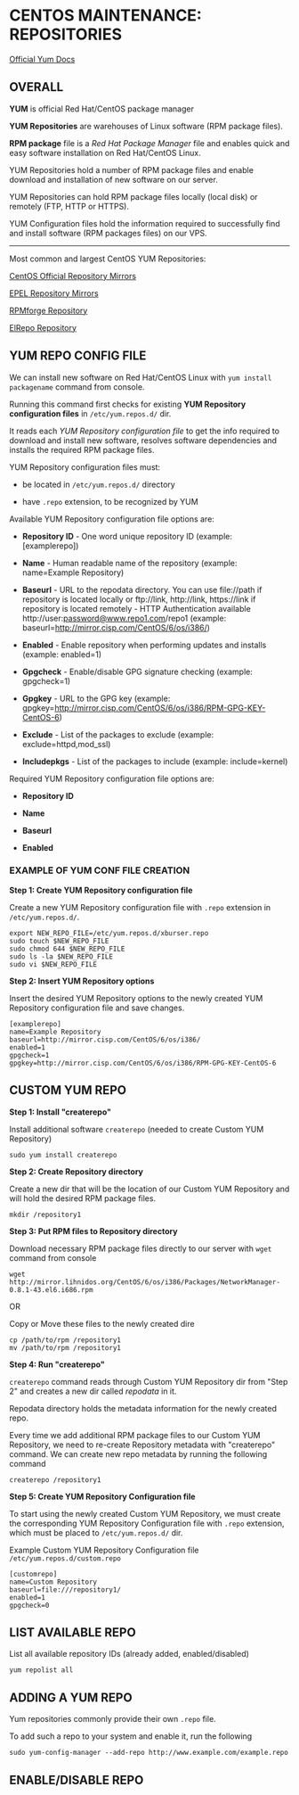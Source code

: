 # CENTOS MAINTENANCE: REPOSITORIES


[Official Yum Docs](https://access.redhat.com/documentation/en-us/red_hat_enterprise_linux/6/html/deployment_guide/sec-managing_yum_repositories)


## OVERALL

**YUM** is official Red Hat/CentOS package manager

**YUM Repositories** are warehouses of Linux software (RPM package files). 

**RPM package** file is a *Red Hat Package Manager* file and enables quick and easy software installation on Red Hat/CentOS Linux. 

YUM Repositories hold a number of RPM package files and enable download and installation of new software on our server. 

YUM Repositories can hold RPM package files locally (local disk) or remotely (FTP, HTTP or HTTPS). 

YUM Configuration files hold the information required to successfully find and install software (RPM packages files) on our VPS.

---------------------------

Most common and largest CentOS YUM Repositories:

  [CentOS Official Repository Mirrors](http://www.centos.org/modules/tinycontent/index.php?id=30)
  
  [EPEL Repository Mirrors](http://mirrors.fedoraproject.org/publiclist/EPEL/)
  
  [RPMforge Repository](http://wiki.centos.org/AdditionalResources/Repositories/RPMForge)
  
  [ElRepo Repository](http://elrepo.org/tiki/tiki-index.php)
  
  



## YUM REPO CONFIG FILE

We can install new software on Red Hat/CentOS Linux with `yum install packagename` command from console.

Running this command first checks for existing **YUM Repository configuration files** in `/etc/yum.repos.d/` dir. 

It reads each *YUM Repository configuration file* to get the info required to download and install new software, resolves software dependencies and installs the required RPM package files.


YUM Repository configuration files must:

  - be located in `/etc/yum.repos.d/` directory
  
  - have `.repo` extension, to be recognized by YUM


Available YUM Repository configuration file options are:

  - **Repository ID** - One word unique repository ID (example: [examplerepo])
  
  - **Name** - Human readable name of the repository (example: name=Example Repository)
  
  - **Baseurl** - URL to the repodata directory. You can use file://path if repository is located locally or ftp://link, http://link, https://link if repository is located remotely - HTTP Authentication available http://user:password@www.repo1.com/repo1 (example: baseurl=http://mirror.cisp.com/CentOS/6/os/i386/)
  
  - **Enabled** - Enable repository when performing updates and installs (example: enabled=1)
  
  - **Gpgcheck** - Enable/disable GPG signature checking (example: gpgcheck=1)
  
  - **Gpgkey** - URL to the GPG key (example: gpgkey=http://mirror.cisp.com/CentOS/6/os/i386/RPM-GPG-KEY-CentOS-6)
  
  - **Exclude** - List of the packages to exclude (example: exclude=httpd,mod_ssl)
  
  - **Includepkgs** - List of the packages to include (example: include=kernel)


Required YUM Repository configuration file options are:

  - **Repository ID**

  - **Name**
  
  - **Baseurl**
  
  - **Enabled**
  

### EXAMPLE OF YUM CONF FILE CREATION

**Step 1: Create YUM Repository configuration file**

Create a new YUM Repository configuration file with `.repo` extension in `/etc/yum.repos.d/`. 
```
export NEW_REPO_FILE=/etc/yum.repos.d/xburser.repo
sudo touch $NEW_REPO_FILE
sudo chmod 644 $NEW_REPO_FILE
sudo ls -la $NEW_REPO_FILE
sudo vi $NEW_REPO_FILE
```


**Step 2: Insert YUM Repository options**

Insert the desired YUM Repository options to the newly created YUM Repository configuration file and save changes.
```
[examplerepo]
name=Example Repository
baseurl=http://mirror.cisp.com/CentOS/6/os/i386/
enabled=1
gpgcheck=1
gpgkey=http://mirror.cisp.com/CentOS/6/os/i386/RPM-GPG-KEY-CentOS-6
```


## CUSTOM YUM REPO

**Step 1: Install "createrepo"**

Install additional software `createrepo` (needed to create Custom YUM Repository)
```
sudo yum install createrepo
```

**Step 2: Create Repository directory**

Create a new dir that will be the location of our Custom YUM Repository and will hold the desired RPM package files. 
```
mkdir /repository1
```

**Step 3: Put RPM files to Repository directory**

Download necessary RPM package files directly to our server with `wget` command from console
```
wget http://mirror.lihnidos.org/CentOS/6/os/i386/Packages/NetworkManager-0.8.1-43.el6.i686.rpm
```

OR

Copy or Move these files to the newly created dire
```
cp /path/to/rpm /repository1
mv /path/to/rpm /repository1
```

**Step 4: Run "createrepo"**

`createrepo` command reads through Custom YUM Repository dir from "Step 2" and creates a new dir called *repodata* in it. 

Repodata directory holds the metadata information for the newly created repo. 

Every time we add additional RPM package files to our Custom YUM Repository, we need to re-create Repository metadata with "createrepo" command. We can create new repo metadata by running the following command
```
createrepo /repository1
```

**Step 5: Create YUM Repository Configuration file**

To start using the newly created Custom YUM Repository, we must create the corresponding YUM Repository Configuration file with `.repo` extension, which must be placed to `/etc/yum.repos.d/` dir. 


Example Custom YUM Repository Configuration file `/etc/yum.repos.d/custom.repo`

```
[customrepo]
name=Custom Repository
baseurl=file:///repository1/
enabled=1
gpgcheck=0
```



## LIST AVAILABLE REPO

List all available repository IDs (already added, enabled/disabled)
```
yum repolist all
```



## ADDING A YUM REPO

Yum repositories commonly provide their own `.repo` file. 

To add such a repo to your system and enable it, run the following
```
sudo yum-config-manager --add-repo http://www.example.com/example.repo
```



## ENABLE/DISABLE REPO



































